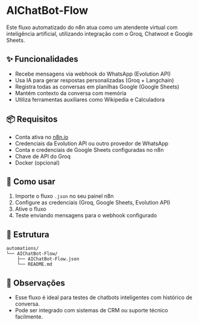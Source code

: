 # AIChatBot-Flow

Este fluxo automatizado do n8n atua como um atendente virtual com inteligência artificial, utilizando integração com o Groq, Chatwoot e Google Sheets.

## ✨ Funcionalidades

- Recebe mensagens via webhook do WhatsApp (Evolution API)
- Usa IA para gerar respostas personalizadas (Groq + Langchain)
- Registra todas as conversas em planilhas Google (Google Sheets)
- Mantém contexto da conversa com memória
- Utiliza ferramentas auxiliares como Wikipedia e Calculadora

## 📦 Requisitos

- Conta ativa no [n8n.io](https://n8n.io)
- Credenciais da Evolution API ou outro provedor de WhatsApp
- Conta e credenciais de Google Sheets configuradas no n8n
- Chave de API do Groq
- Docker (opcional)

## 🚀 Como usar

1. Importe o fluxo `.json` no seu painel n8n
2. Configure as credenciais (Groq, Google Sheets, Evolution API)
3. Ative o fluxo
4. Teste enviando mensagens para o webhook configurado

## 📁 Estrutura

```
automations/
└── AIChatBot-Flow/
    ├── AIChatBot-Flow.json
    └── README.md
```

## 📍 Observações

- Esse fluxo é ideal para testes de chatbots inteligentes com histórico de conversa.
- Pode ser integrado com sistemas de CRM ou suporte técnico facilmente.

